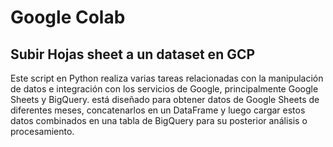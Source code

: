 # Google Colab

## Subir Hojas sheet a un dataset en GCP

Este script en Python realiza varias tareas relacionadas con la manipulación de datos e integración con los servicios de Google, principalmente Google Sheets y BigQuery.  está diseñado para obtener datos de Google Sheets de diferentes meses, concatenarlos en un DataFrame y luego cargar estos datos combinados en una tabla de BigQuery para su posterior análisis o procesamiento.
